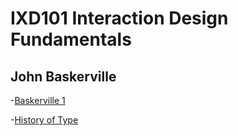 IXD101 Interaction Design Fundamentals
======================================

John Baskerville
----------------

-[Baskerville 1]( https://ethanmcgonigle.github.io/John-Baskerville/baskerville1withlist.html)

-[History of Type](https://ethanmcgonigle.github.io/John-Baskerville/thehistoryoftype.html)
